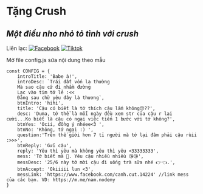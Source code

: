 # Tặng Crush
## _Một điều nho nhỏ tỏ tình với crush_

Liên lạc: 
[![Facebook](https://i.imgur.com/GRqy96ts.jpg)](https://www.facebook.com/nam.nodemy)
[![Tiktok](https://i.imgur.com/Nbfl1E7t.jpg)](https://www.tiktok.com/@manindev)

Mở file config.js sửa nội dung theo mẫu
```
const CONFIG = {
    introTitle: 'Babe à!',
    introDesc: `Trái đất vốn lạ thường
    Mà sao cậu cứ đi nhầm đường
    Lạc vào tim tớ lẻ :<<
    Đằng sau chữ yêu đây là thương`,
    btnIntro: 'hihi',
    title: 'Cậu có biết là tớ thích cậu lắm không😙??',
    desc: 'Duma, tớ thề là mỗi ngày đều xem str của cậu r lại cười...Ko biết là cậu có ngại việc tiến 1 bước với tớ không?',
    btnYes: 'Ocii, đồng ý nhéee<3 ',
    btnNo: 'Không, tớ ngại :) ',
    question:'Trên thế giới hơn 7 tỉ người mà tớ lại đâm phải cậu rùii :>>>',
    btnReply: 'Gửi cậu',
    reply: 'Yêu thì yêu mà không yêu thì yêu <33333333',
    mess: 'Tớ biết mà 🥰. Yêu cậu nhiều nhiều 😘😘',
    messDesc: '25/6 này tớ mời cậu đi uống trà sữa nhé 👉👈.',
    btnAccept: 'Okiiiii lun <3',
    messLink: 'https://www.facebook.com/canh.cut.14224' //link mess của các bạn. VD: https://m.me/nam.nodemy
}
```

